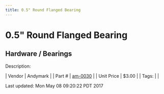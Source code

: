 ```yaml
---
title: 0.5" Round Flanged Bearing
---
```


# 0.5" Round Flanged Bearing
## Hardware / Bearings
Description: 	 

| Vendor | Andymark | 
| Part # | [am-0030](http://www.andymark.com/Bearings-s/239.htm) | 
| Unit Price | $3.00 | 
| Tags: |  | 

Last updated: Mon May 08 09:20:22 PDT 2017